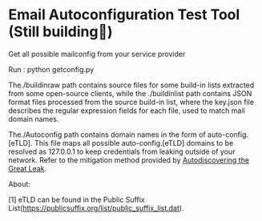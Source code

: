 # Email Autoconfiguration Test Tool (Still building🔨)
Get all possible mailconfig from your service provider

Run : python getconfig.py


The./buildinraw path contains source files for some build-in lists extracted from some open-source clients, while the ./buildinlist path contains JSON format files processed from the source build-in list, where the key.json file describes the regular expression fields for each file, used to match mail domain names.


The./Autoconfig path contains domain names in the form of auto-config.[eTLD]. This file maps all possible auto-config.[eTLD] domains to be resolved as 127.0.0.1 to keep credentials from leaking outside of your network. Refer to the mitigation method provided by [Autodiscovering the Great Leak](https://www.akamai.com/blog/security/autodiscovering-the-great-leak).

About:

[1] eTLD can be found in the Public Suffix List(https://publicsuffix.org/list/public_suffix_list.dat). 
